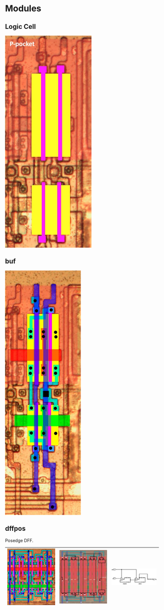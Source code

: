 # Modules

## Logic Cell

![logic_cell.jpg](imgstore/logic_cell.jpg)

## buf

![buf_topo.jpg](imgstore/buf_topo.jpg)

## dffpos

Posedge DFF.

|![dffpos_topo.jpg](imgstore/dffpos_topo.jpg)|![dffpos_tran.jpg](imgstore/dffpos_tran.jpg)|![dffpos_logisim.jpg](imgstore/dffpos_logisim.jpg)|
|---|---|---|
